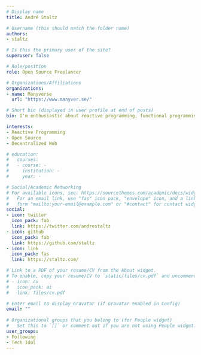 ```yaml
---
# Display name
title: André Staltz

# Username (this should match the folder name)
authors:
- staltz

# Is this the primary user of the site?
superuser: false

# Role/position
role: Open Source Freelancer

# Organizations/Affiliations
organizations:
- name: Manyverse
  url: "https://www.manyver.se/"

# Short bio (displayed in user profile at end of posts)
bio: I'm enthusiastic about reactive programming, functional programming, frontend, mobile, and the decentralized web. I have authored the Cycle.js framework, and have been a core contributor to RxJS. 

interests:
- Reactive Programming
- Open Source
- Decentralized Web

# education:
#   courses:
#   - course: -
#     institution: -
#     year: -

# Social/Academic Networking
# For available icons, see: https://sourcethemes.com/academic/docs/widgets/#icons
#   For an email link, use "fas" icon pack, "envelope" icon, and a link in the
#   form "mailto:your-email@example.com" or "#contact" for contact widget.
social:
- icon: twitter
  icon_pack: fab
  link: https://twitter.com/andrestaltz
- icon: github
  icon_pack: fab
  link: https://github.com/staltz
- icon: link
  icon_pack: fas
  link: https://staltz.com/

# Link to a PDF of your resume/CV from the About widget.
# To enable, copy your resume/CV to `static/files/cv.pdf` and uncomment the lines below.  
# - icon: cv
#   icon_pack: ai
#   link: files/cv.pdf

# Enter email to display Gravatar (if Gravatar enabled in Config)
email: ""
  
# Organizational groups that you belong to (for People widget)
#   Set this to `[]` or comment out if you are not using People widget.  
user_groups:
- Following
- Tech Idol
---
```

<!-- Hi, I come from Brazil, but never felt like a true Brazilian. Now, I live in Finland, where it's nice and cold. The Finnish culture also matches my personality well.

I currently work as an independent contractor, programming instructor, speaker, and donation-based open source developer. From 2013 to 2017 I worked as a Senior Web and Mobile Developer at Futurice. Prior to that, I worked on my own startup during one year building web discussion forum software.

I'm enthusiastic about reactive programming, functional programming, frontend, mobile, and the decentralized web. I have authored the Cycle.js framework, and have been a core contributor to RxJS. Currently, I am helping build an open source peer-to-peer social network with Scuttlebutt, while supporting my existing open source libraries like Cycle.js and others. -->

